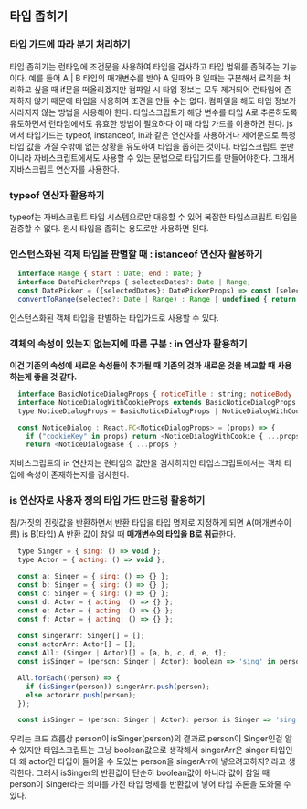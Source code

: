 ## 타입 좁히기
### 타입 가드에 따라 분기 처리하기
타입 좁히기는 런타임에 조건문을 사용하여 타입을 검사하고 타입 범위를 좁혀주는 기능이다.
예를 들어 A | B 타입의 매개변수를 받아 A 일때와 B 일때는 구분해서 로직을 처리하고 싶을 때 
if문을 떠올리겠지만 컴파일 시 타입 정보는 모두 제거되어 런타임에 존재하지 않기 때문에 타입을 사용하여 조건을 만들 수는 없다.
컴파일을 해도 타입 정보가 사라지지 않는 방법을 사용해야 한다.
타입스크립트가 해당 변수를 타입 A로 추론하도록 유도하면서 런타임에서도 유효한 방법이 필요하다 이 때 타입 가드를 이용하면 된다.
js에서 타입가드는 typeof, instanceof, in과 같은 연산자를 사용하거나 제어문으로 특정 타입 값을 가질 수밖에 없는 상황을 유도하여 타입을 좁히는 것이다.
타입스크립트 뿐만 아니라 자바스크립트에서도 사용할 수 있는 문법으로 타입가드를 만들어야한다. 그래서 자바스크립트 연산자를 사용한다.
### typeof 연산자 활용하기
typeof는 자바스크립트 타입 시스템으로만 대응할 수 있어 복잡한 타입스크립트 타입을 검증할 수 없다. 원시 타입을 좁히는 용도로만 사용하면 된다.
### 인스턴스화된 객체 타입을 판별할 때 : istanceof 연산자 활용하기
```javascript
  interface Range { start : Date; end : Date; }
  interface DatePickerProps { selectedDates?: Date | Range;
  const DatePicker = ({selectedDates}: DatePickerProps) => const [selected, setSelected] = useState(convertToRange(selectedDates));
  convertToRange(selected?: Date | Range) : Range | undefined { return selected instanceof Date ? { start : selected, end : selected } : selected;
```
인스턴스화된 객체 타입을 판별하는 타입가드로 사용할 수 있다.

### 객체의 속성이 있는지 없는지에 따른 구분 : in 연산자 활용하기
**이건 기존의 속성에 새로운 속성들이 추가될 때 기존의 것과 새로운 것을 비교할 때 사용하는게 좋을 것 같다.**
```javascript
  interface BasicNoticeDialogProps { noticeTitle : string; noticeBody : string; }
  interface NoticeDialogWithCookieProps extends BasicNoticeDialogProps { cookieKey: string, noForADay?: boolean; neverAgain?: boolean }
  type NoticeDialogProps = BasicNoticeDialogProps | NoticeDialogWithCookieProps

  const NoticeDialog : React.FC<NoticeDialogProps> = (props) => {
    if ("cookieKey" in props) return <NoticeDialogWithCookie { ...props }
    return <NoticeDialogBase { ...props }
```
자바스크립트의 in 연산자는 런타임의 값만을 검사하지만 타입스크립트에서는 객체 타입에 속성이 존재하는지를 검사한다.

### is 연산자로 사용자 정의 타입 가드 만드렁 활용하기
참/거짓의 진릿값을 반환하면서 반환 타입을 타입 명제로 지정하게 되면 A(매개변수이름) is B(타입) A 반환 값이 참일 때 **매개변수의 타입을 B로 취급**한다.
```javascript
  type Singer = { sing: () => void };
  type Actor = { acting: () => void };
  
  const a: Singer = { sing: () => {} };
  const b: Singer = { sing: () => {} };
  const c: Singer = { sing: () => {} };
  const d: Actor = { acting: () => {} };
  const e: Actor = { acting: () => {} };
  const f: Actor = { acting: () => {} };
  
  const singerArr: Singer[] = [];
  const actorArr: Actor[] = [];
  const All: (Singer | Actor)[] = [a, b, c, d, e, f];
  const isSinger = (person: Singer | Actor): boolean => 'sing' in person;

  All.forEach((person) => {
    if (isSinger(person)) singerArr.push(person);
    else actorArr.push(person);
  });

  const isSinger = (person: Singer | Actor): person is Singer => 'sing' in person;

```
우리는 코드 흐름상 person이 isSinger(person)의 결과로 person이 Singer인걸 알 수 있지만 
타입스크립트는 그냥 boolean값으로 생각해서 singerArr은 singer 타입인데 왜 actor인 타입이 들어올 수 도있는 person을 singerArr에 넣으려고하지? 라고 생각한다.
그래서 isSinger의 반환값이 단순히 boolean값이 아니라 값이 참일 때 person이 Singer라는 의미를 가진 타입 명제를 반환값에 넣어 타입 추론을 도와줄 수 있다.
